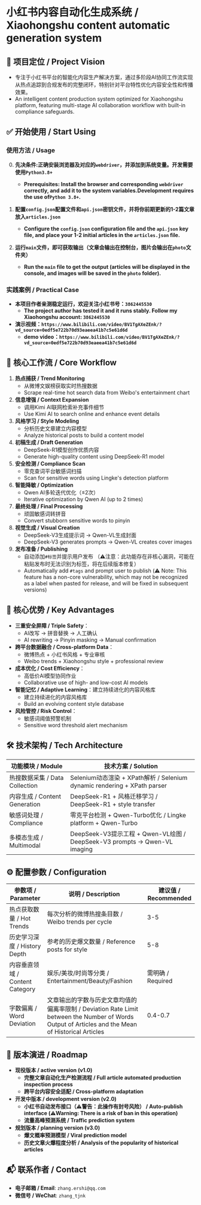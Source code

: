 # 小红书内容自动化生成系统 / Xiaohongshu content automatic generation system

## 🌟 项目定位 / **Project Vision**

- 专注于小红书平台的智能化内容生产解决方案，通过多阶段AI协同工作流实现从热点追踪到合规发布的完整闭环，特别针对平台特性优化内容安全性和传播效果。
- An intelligent content production system optimized for Xiaohongshu platform, featuring multi-stage AI collaboration workflow with built-in compliance safeguards.

## ✅ 开始使用 / **Start Using**
### 使用方法 / **Usage**

0. **先决条件:正确安装浏览器及对应的`webdriver`，并添加到系统变量。开发需要使用`Python3.8+`**

   - **Prerequisites: Install the browser and corresponding `webdriver` correctly, and add it to the system variables.Development requires the use of`Python 3.8+`.**

1. **配置`config.json`配置文件和`api.json`密钥文件，并将你前期更新的1-2篇文章放入`articles.json`**  
   - **Configure the `config.json` configuration file and the `api.json` key file, and place your 1-2 initial articles in the `articles.json` file.**

2. **运行`main`文件，即可获取输出（文章会输出在控制台，图片会输出在`photo`文件夹）**  
   - **Run the `main` file to get the output (articles will be displayed in the console, and images will be saved in the `photo` folder).**

### 实践案例 / **Practical Case**

- **本项目作者亲测稳定运行，欢迎关注小红书号：`3862445530`**  
  - **The project author has tested it and it runs stably. Follow my Xiaohongshu account: `3862445530`**
- **演示视频：`https://www.bilibili.com/video/BV1TgAXeZEnk/?vd_source=0edf5e722b70d93eaeea41b7c5e61d6d`**  
  - **demo video：`https://www.bilibili.com/video/BV1TgAXeZEnk/?vd_source=0edf5e722b70d93eaeea41b7c5e61d6d`**  

## 🔄 核心工作流 / **Core Workflow**

1. **热点捕获 / Trend Monitoring**
   - 从微博文娱榜获取实时热搜数据  
   - Scrape real-time hot search data from Weibo's entertainment chart  
2. **信息增强 / Context Expansion**
   - 调用Kimi AI联网检索补充事件细节  
   - Use Kimi AI to search online and enhance event details  
3. **风格学习 / Style Modeling** 
   - 分析历史文章建立内容模型  
   - Analyze historical posts to build a content model  
4. **初稿生成 / Draft Generation** 
   - DeepSeek-R1模型创作优质内容  
   - Generate high-quality content using DeepSeek-R1 model  
5. **安全检测 / Compliance Scan** 
   - 零克查词平台敏感词扫描  
   - Scan for sensitive words using Lingke's detection platform  
6. **智能降敏 / Optimization** 
   - Qwen AI多轮迭代优化（≤2次）  
   - Iterative optimization by Qwen AI (up to 2 times)  
7. **最终处理 / Final Processing** 
   - 顽固敏感词转拼音
   - Convert stubborn sensitive words to pinyin
8. **视觉生成 / Visual Creation** 
   - DeepSeek-V3生成提示词 → Qwen-VL生成封面  
   - DeepSeek-V3 generates prompts → Qwen-VL creates cover images  
9. **发布准备 / Publishing** 
   - 自动添加`#标签`并提示用户发布 （⚠️注意：此功能存在非核心漏洞，可能在粘贴发布时无法识别为标签，将在后续版本修复）
   - Automatically add `#tags` and prompt user to publish  (⚠️ Note: This feature has a non-core vulnerability, which may not be recognized as a label when pasted for release, and will be fixed in subsequent versions)

## 🚀 核心优势 / **Key Advantages**

- **三重安全屏障 / Triple Safety**：
  - AI改写 → 拼音替换 → 人工确认  
  - AI rewriting → Pinyin masking → Manual confirmation  
- **跨平台数据融合 / Cross-platform Data**：
  - 微博热点 + 小红书风格 + 专业审核  
  - Weibo trends + Xiaohongshu style + professional review  
- **成本优化 / Cost Efficiency**：
  - 高低价AI模型协同作业  
  - Collaborative use of high- and low-cost AI models  
- **智能记忆 / Adaptive Learning**：建立持续进化的内容风格库  
  - 建立持续进化的内容风格库  
  - Build an evolving content style database  
- **风险管控 / Risk Control**：
  - 敏感词阈值预警机制  
  - Sensitive word threshold alert mechanism  

## 🛠️ 技术架构 / **Tech Architecture**

| 功能模块 / Module | 技术方案 / Solution |
|-------------------|---------------------|
| 热搜数据采集 / Data Collection | Selenium动态渲染 + XPath解析 / Selenium dynamic rendering + XPath parser |
| 内容生成 / Content Generation | DeepSeek-R1 + 风格迁移学习 / DeepSeek-R1 + style transfer |
| 敏感词处理 / Compliance | 零克平台检测 + Qwen-Turbo优化 / Lingke platform + Qwen-Turbo |
| 多模态生成 / Multimodal | DeepSeek-V3提示工程 + Qwen-VL绘图 / DeepSeek-V3 prompts → Qwen-VL imaging |

## ⚙️ 配置参数 / **Configuration**

| 参数项 / Parameter | 说明 / Description | 建议值 / Recommended |
|---------------------|---------------------|-----------------------|
| 热点获取数量 / Hot Trends | 每次分析的微博热搜条目数 / Weibo trends per cycle | 3-5 |
| 历史学习深度 / History Depth | 参考的历史爆文数量 / Reference posts for style | 5-8 |
| 内容垂直领域 / Content Category | 娱乐/美妆/时尚等分类 / Entertainment/Beauty/Fashion | 需明确 / Required |
| 字数偏离 / Word Deviation | 文章输出的字数与历史文章均值的偏离率限制 / Deviation Rate Limit between the Number of Words Output of Articles and the Mean of Historical Articles | 0.4-0.7 |

## 📅 版本演进 / **Roadmap**

- **现役版本 / active version (v1.0)**  
  - **完整文章自动化生产检测流程 / Full article automated production inspection process**  
  - **跨平台内容安全适配 / Cross-platform adaptation**  
- **开发中版本 / development version (v2.0)**  
  - **小红书自动发布接口（⚠️警告：此操作有封号风险） / Auto-publish interface (⚠️Warning: There is a risk of ban in this operation)**  
  - **流量高峰预测系统 / Traffic prediction system**  
- **规划版本 / planning version (v3.0)**  
  - **爆文概率预测模型 / Viral prediction model**  
  - **历史文章火爆程度分析 / Analysis of the popularity of historical articles**  

## 📬 联系作者 / Contact

- **电子邮箱 / Email**: `zhang.ershi@qq.com`  
- **微信号 / WeChat**: `zhang_tjnk`  
